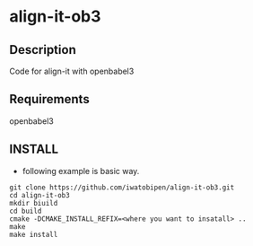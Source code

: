 # align-it-ob3


## Description

Code for align-it with openbabel3


## Requirements

openbabel3


## INSTALL

- following example is basic way.

```
git clone https://github.com/iwatobipen/align-it-ob3.git
cd align-it-ob3
mkdir biuild
cd build
cmake -DCMAKE_INSTALL_REFIX=<where you want to insatall> ..
make
make install
```


